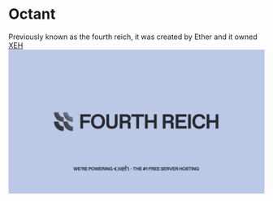 # Octant
Previously known as the fourth reich, it was created by Ether and it owned [XEH](../Hosts/xeh.sh.md)
![Fourth Reich](../../static/img/companies/fourth%20reich.png)